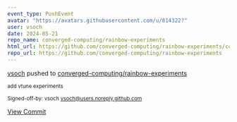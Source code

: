 ```yaml
---
event_type: PushEvent
avatar: "https://avatars.githubusercontent.com/u/814322?"
user: vsoch
date: 2024-05-21
repo_name: converged-computing/rainbow-experiments
html_url: https://github.com/converged-computing/rainbow-experiments/commit/ff0b3896d65e86cd777fb81792614bfa8371c952
repo_url: https://github.com/converged-computing/rainbow-experiments
---
```


<a href='https://github.com/vsoch' target='_blank'>vsoch</a> pushed to <a href='https://github.com/converged-computing/rainbow-experiments' target='_blank'>converged-computing/rainbow-experiments</a>

<small>add vtune experiments

Signed-off-by: vsoch <vsoch@users.noreply.github.com></small>

<a href='https://github.com/converged-computing/rainbow-experiments/commit/ff0b3896d65e86cd777fb81792614bfa8371c952' target='_blank'>View Commit</a>